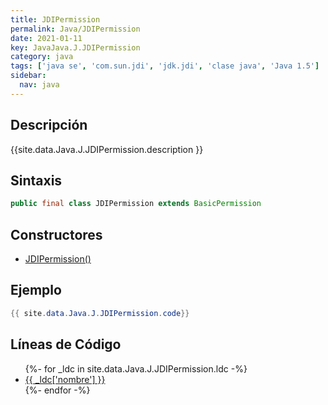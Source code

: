 ```yaml
---
title: JDIPermission
permalink: Java/JDIPermission
date: 2021-01-11
key: JavaJava.J.JDIPermission
category: java
tags: ['java se', 'com.sun.jdi', 'jdk.jdi', 'clase java', 'Java 1.5']
sidebar: 
  nav: java
---
```


## Descripción
{{site.data.Java.J.JDIPermission.description }}

## Sintaxis
~~~java
public final class JDIPermission extends BasicPermission
~~~

## Constructores
* [JDIPermission()](/Java/JDIPermission/JDIPermission/)

## Ejemplo
~~~java
{{ site.data.Java.J.JDIPermission.code}}
~~~

## Líneas de Código
<ul>
{%- for _ldc in site.data.Java.J.JDIPermission.ldc -%}
   <li>
       <a href="{{_ldc['url'] }}">{{ _ldc['nombre'] }}</a>
   </li>
{%- endfor -%}
</ul>
